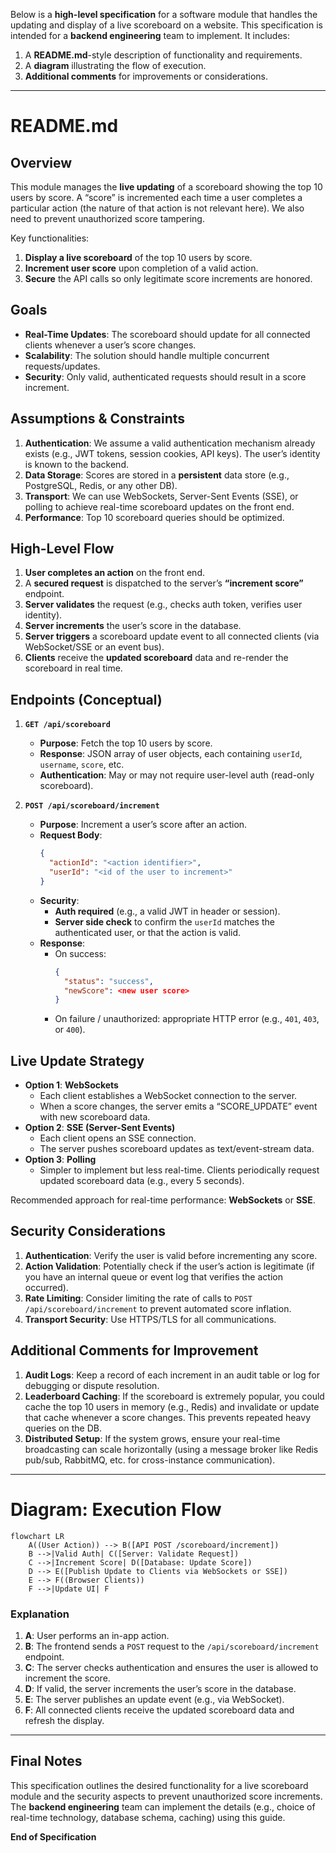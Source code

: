 Below is a **high-level specification** for a software module that handles the updating and display of a live scoreboard on a website. This specification is intended for a **backend engineering** team to implement. It includes:

1. A **README.md**-style description of functionality and requirements.  
2. A **diagram** illustrating the flow of execution.  
3. **Additional comments** for improvements or considerations.

---

# README.md

## Overview

This module manages the **live updating** of a scoreboard showing the top 10 users by score. A “score” is incremented each time a user completes a particular action (the nature of that action is not relevant here). We also need to prevent unauthorized score tampering.

Key functionalities:

1. **Display a live scoreboard** of the top 10 users by score.  
2. **Increment user score** upon completion of a valid action.  
3. **Secure** the API calls so only legitimate score increments are honored.  

## Goals

- **Real-Time Updates**: The scoreboard should update for all connected clients whenever a user’s score changes.  
- **Scalability**: The solution should handle multiple concurrent requests/updates.  
- **Security**: Only valid, authenticated requests should result in a score increment.

## Assumptions & Constraints

1. **Authentication**: We assume a valid authentication mechanism already exists (e.g., JWT tokens, session cookies, API keys). The user’s identity is known to the backend.  
2. **Data Storage**: Scores are stored in a **persistent** data store (e.g., PostgreSQL, Redis, or any other DB).  
3. **Transport**: We can use WebSockets, Server-Sent Events (SSE), or polling to achieve real-time scoreboard updates on the front end.  
4. **Performance**: Top 10 scoreboard queries should be optimized.  

## High-Level Flow

1. **User completes an action** on the front end.  
2. A **secured request** is dispatched to the server’s **“increment score”** endpoint.  
3. **Server validates** the request (e.g., checks auth token, verifies user identity).  
4. **Server increments** the user’s score in the database.  
5. **Server triggers** a scoreboard update event to all connected clients (via WebSocket/SSE or an event bus).  
6. **Clients** receive the **updated scoreboard** data and re-render the scoreboard in real time.

## Endpoints (Conceptual)

1. **`GET /api/scoreboard`**  
   - **Purpose**: Fetch the top 10 users by score.  
   - **Response**: JSON array of user objects, each containing `userId`, `username`, `score`, etc.  
   - **Authentication**: May or may not require user-level auth (read-only scoreboard).  

2. **`POST /api/scoreboard/increment`**  
   - **Purpose**: Increment a user’s score after an action.  
   - **Request Body**:  
     ```json
     {
       "actionId": "<action identifier>", 
       "userId": "<id of the user to increment>"
     }
     ```  
   - **Security**:  
     - **Auth required** (e.g., a valid JWT in header or session).  
     - **Server side check** to confirm the `userId` matches the authenticated user, or that the action is valid.  
   - **Response**:  
     - On success:  
       ```json
       {
         "status": "success",
         "newScore": <new user score>
       }
       ```
     - On failure / unauthorized: appropriate HTTP error (e.g., `401`, `403`, or `400`).

## Live Update Strategy

- **Option 1**: **WebSockets**  
  - Each client establishes a WebSocket connection to the server.  
  - When a score changes, the server emits a “SCORE_UPDATE” event with new scoreboard data.  
- **Option 2**: **SSE (Server-Sent Events)**  
  - Each client opens an SSE connection.  
  - The server pushes scoreboard updates as text/event-stream data.  
- **Option 3**: **Polling**  
  - Simpler to implement but less real-time. Clients periodically request updated scoreboard data (e.g., every 5 seconds).  

Recommended approach for real-time performance: **WebSockets** or **SSE**.

## Security Considerations

1. **Authentication**: Verify the user is valid before incrementing any score.  
2. **Action Validation**: Potentially check if the user’s action is legitimate (if you have an internal queue or event log that verifies the action occurred).  
3. **Rate Limiting**: Consider limiting the rate of calls to `POST /api/scoreboard/increment` to prevent automated score inflation.  
4. **Transport Security**: Use HTTPS/TLS for all communications.  

## Additional Comments for Improvement

1. **Audit Logs**: Keep a record of each increment in an audit table or log for debugging or dispute resolution.  
2. **Leaderboard Caching**: If the scoreboard is extremely popular, you could cache the top 10 users in memory (e.g., Redis) and invalidate or update that cache whenever a score changes. This prevents repeated heavy queries on the DB.  
3. **Distributed Setup**: If the system grows, ensure your real-time broadcasting can scale horizontally (using a message broker like Redis pub/sub, RabbitMQ, etc. for cross-instance communication).

---

# Diagram: Execution Flow

```mermaid
flowchart LR
    A((User Action)) --> B([API POST /scoreboard/increment])
    B -->|Valid Auth| C([Server: Validate Request])
    C -->|Increment Score| D([Database: Update Score])
    D --> E([Publish Update to Clients via WebSockets or SSE])
    E --> F((Browser Clients))
    F -->|Update UI| F
```

### Explanation

1. **A**: User performs an in-app action.  
2. **B**: The frontend sends a `POST` request to the `/api/scoreboard/increment` endpoint.  
3. **C**: The server checks authentication and ensures the user is allowed to increment the score.  
4. **D**: If valid, the server increments the user’s score in the database.  
5. **E**: The server publishes an update event (e.g., via WebSocket).  
6. **F**: All connected clients receive the updated scoreboard data and refresh the display.

---

## Final Notes

This specification outlines the desired functionality for a live scoreboard module and the security aspects to prevent unauthorized score increments. The **backend engineering** team can implement the details (e.g., choice of real-time technology, database schema, caching) using this guide. 

**End of Specification**